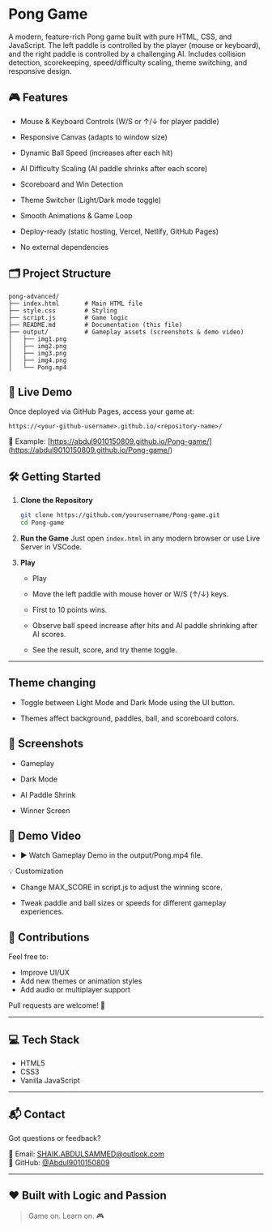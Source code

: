 # Pong Game

A modern, feature-rich Pong game built with pure HTML, CSS, and JavaScript. The left paddle is controlled by the player (mouse or keyboard), and the right paddle is controlled by a challenging AI. Includes collision detection, scorekeeping, speed/difficulty scaling, theme switching, and responsive design.

## 🎮 Features

- Mouse & Keyboard Controls (W/S or ↑/↓ for player paddle)

- Responsive Canvas (adapts to window size)

- Dynamic Ball Speed (increases after each hit)

- AI Difficulty Scaling (AI paddle shrinks after each score)

- Scoreboard and Win Detection

- Theme Switcher (Light/Dark mode toggle)

- Smooth Animations & Game Loop

- Deploy-ready (static hosting, Vercel, Netlify, GitHub Pages)

- No external dependencies

## 🗂️ Project Structure
```
pong-advanced/
├── index.html       # Main HTML file
├── style.css        # Styling
├── script.js        # Game logic
├── README.md        # Documentation (this file)
├── output/          # Gameplay assets (screenshots & demo video)
│   ├── img1.png
│   ├── img2.png
│   ├── img3.png
│   ├── img4.png
│   └── Pong.mp4
```

## 🚀 Live Demo

Once deployed via GitHub Pages, access your game at:
```
https://<your-github-username>.github.io/<repository-name>/
```

🔗 Example:
[https://abdul9010150809.github.io/Pong-game/]
(https://abdul9010150809.github.io/Pong-game/)

## 🛠️ Getting Started

1. **Clone the Repository**
   ```bash
   git clone https://github.com/yourusername/Pong-game.git
   cd Pong-game
   ```

2. **Run the Game**
   Just open `index.html` in any modern browser or use Live Server in VSCode.

3. **Play**
   - Play

   - Move the left paddle with mouse hover or W/S (↑/↓) keys.

   - First to 10 points wins.

   - Observe ball speed increase after hits and AI paddle shrinking after AI scores.

   - See the result, score, and try theme toggle.

---

## Theme changing

   - Toggle between Light Mode and Dark Mode using the UI button.

   - Themes affect background, paddles, ball, and scoreboard colors.

## 📸 Screenshots

   - Gameplay

   - Dark Mode

   - AI Paddle Shrink

   - Winner Screen

## 🎥 Demo Video

   - ▶ Watch Gameplay Demo in the output/Pong.mp4 file.

💡 Customization

   - Change MAX_SCORE in script.js to adjust the winning score.

   - Tweak paddle and ball sizes or speeds for different gameplay experiences.

## 🤝 Contributions

Feel free to:
- Improve UI/UX  
- Add new themes or animation styles  
- Add audio or multiplayer support  

Pull requests are welcome! 🎉

---

## 💻 Tech Stack

- HTML5  
- CSS3  
- Vanilla JavaScript  

---

## 📬 Contact

Got questions or feedback?

📧 Email: [SHAIK.ABDULSAMMED@outlook.com](mailto:SHAIK.ABDULSAMMED@outlook.com)  
🔗 GitHub: [@Abdul9010150809](https://github.com/Abdul9010150809)

---

## ❤️ Built with Logic and Passion

> Game on. Learn on. 🎮

